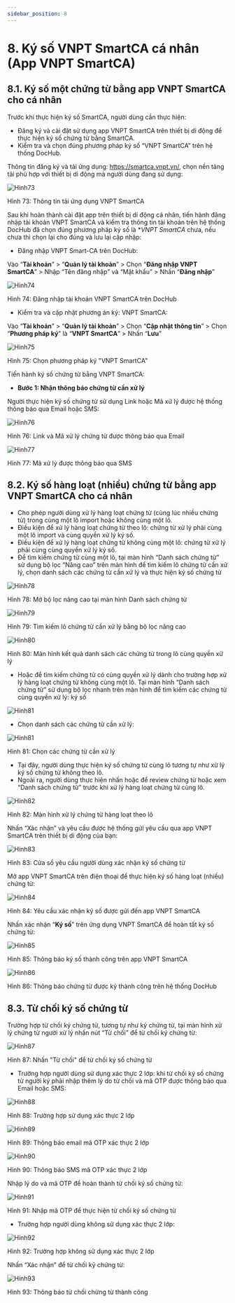 ```yaml
---
sidebar_position: 8
---
```


# 8. Ký số VNPT SmartCA cá nhân (App VNPT SmartCA)
## 8.1. Ký số một chứng từ bằng app VNPT SmartCA cho cá nhân
Trước khi thực hiện ký số SmartCA, người dùng cần thực hiện:
* Đăng ký và cài đặt sử dụng app VNPT SmartCA trên thiết bị di động để thực hiện ký số chứng từ bằng SmartCA.
* Kiểm tra và chọn đúng phương pháp ký số “VNPT SmartCA” trên hệ thống DocHub.

Thông tin đăng ký và tải ứng dụng: https://smartca.vnpt.vn/, chọn nền tảng tải phù hợp với thiết bị di động mà người dùng đang sử dụng:

![Hinh73](./image/kysovnptS1.png)

Hình 73: Thông tin tải ứng dụng VNPT SmartCA

Sau khi hoàn thành cài đặt app trên thiết bị di động cá nhân, tiến hành đăng nhập tài khoản VNPT SmartCA và kiểm tra thông tin tài khoản trên hệ thống DocHub đã chọn đúng phương pháp ký số là **VNPT SmartCA* chưa, nếu chưa thì chọn lại cho đúng và lưu lại cập nhập:
- Đăng nhập VNPT Smart-CA trên DocHub:

Vào “**Tài khoản**” > “**Quản lý tài khoản**” > Chọn “**Đăng nhập VNPT SmartCA**” > Nhập “Tên đăng nhập” và “Mật khẩu” > Nhấn “**Đăng nhập**”

![Hinh74](./image/kysovnptS2.png)

Hình 74: Đăng nhập tài khoản VNPT SmartCA trên DocHub

- Kiểm tra và cập nhật phương án ký: VNPT SmartCA:
 
Vào “**Tài khoản**” > “**Quản lý tài khoản**” > Chọn “**Cập nhật thông tin**” > Chọn “**Phương pháp ký**” là “**VNPT SmartCA**” > Nhấn “**Lưu**”

![Hinh75](./image/kysovnptS3.png)

Hình 75: Chọn phương pháp ký "VNPT SmartCA"

Tiến hành ký số chứng từ bằng VNPT SmartCA:
* **Bước 1: Nhận thông báo chứng từ cần xử lý**

Người thực hiện ký số chứng từ sử dụng Link hoặc Mã xử lý được hệ thống thông báo qua Email hoặc SMS:

![Hinh76](./image/kysovnptS4.png)

Hình 76: Link và Mã xử lý chứng từ được thông báo qua Email

![Hinh77](./image/kysovnptS5.png)

Hình 77: Mã xử lý được thông báo qua SMS

## 8.2. Ký số hàng loạt (nhiều) chứng từ bằng app VNPT SmartCA cho cá nhân
- Cho phép người dùng xử lý hàng loạt chứng từ (cùng lúc nhiều chứng từ) trong cùng một lô import hoặc không cùng một lô.
- Điều kiện để xử lý hàng loạt chứng từ theo lô: chứng từ xử lý phải cùng một lô import và cùng quyền xử lý ký số.
- Điều kiện để xử lý hàng loạt chứng từ không cùng một lô: chứng từ xử lý phải cùng cùng quyền xử lý ký số.
- Để tìm kiếm chứng từ cùng một lô, tại màn hình “Danh sách chứng từ” sử dụng bộ lọc “Nâng cao” trên màn hình để tìm kiếm lô chứng từ cần xử lý, chọn danh sách các chứng từ cần xử lý và thực hiện ký số chứng từ
  
![Hinh78](./image/kysovnptS6.png)

Hình 78: Mở bộ lọc nâng cao tại màn hình Danh sách chứng từ

![Hinh79](./image/kysovnptS7.png)

Hình 79: Tìm kiếm lô chứng từ cần xử lý bằng bộ lọc nâng cao

![Hinh80](./image/kysovnptS9.png)

Hình 80: Màn hình kết quả danh sách các chứng từ trong lô cùng quyền xử lý

- Hoặc để tìm kiếm chứng từ có cùng quyền xử lý dành cho trường hợp xử lý hàng loạt chứng từ không cùng một lô. Tại màn hình “Danh sách chứng từ” sử dụng bộ lọc nhanh trên màn hình để tìm kiếm các chứng từ cùng quyền xử lý: ký số 
  
![Hinh81](./image/kysovnptS10.png)

- Chọn danh sách các chứng từ cần xử lý:

![Hinh81](./image/kysovnptS11.png)

Hình 81: Chọn các chứng từ cần xử lý

- Tại đây, người dùng thực hiện ký số chứng từ cùng lô tương tự như xử lý ký số chứng từ không theo lô.
- Ngoài ra, người dùng thực hiện nhấn hoặc để review chứng từ hoặc xem “Danh sách chứng từ” trước khi xử lý hàng loạt chứng từ cùng lô.

![Hinh82](./image/kysovnptS12.png)

Hình 82: Màn hình xử lý chứng từ hàng loạt theo lô

Nhấn “Xác nhận” và yêu cầu được hệ thống gửi yêu cầu qua app VNPT SmartCA trên thiết bị di động của bạn:

![Hinh83](./image/kysovnptS13.png)

Hình 83: Cửa sổ yêu cầu người dùng xác nhận ký số chứng từ

Mở app VNPT SmartCA trên điện thoại để thực hiện ký số hàng loạt (nhiều) chứng từ:

![Hinh84](./image/kysovnptS14.png)

Hình 84: Yêu cầu xác nhận ký số được gửi đến app VNPT SmartCA

Nhấn xác nhận “**Ký số**” trên ứng dụng VNPT SmartCA để hoàn tất ký số chứng từ:

![Hinh85](./image/kysovnptS15.png)

Hình 85: Thông báo ký số thành công trên app VNPT SmartCA

![Hinh86](./image/kysovnptS16.png)

Hình 86: Thông báo chứng từ được ký thành công trên hệ thống DocHub

## 8.3. Từ chối ký số chứng từ

Trường hợp từ chối ký chứng từ, tương tự như ký chứng từ, tại màn hình xử lý chứng từ người xử lý nhấn nút “Từ chối” để từ chối ký chứng từ:

![Hinh87](./image/kysovnptS17.png)

Hình 87: Nhấn "Từ chối" để từ chối ký số chứng từ

* Trường hợp người dùng sử dụng xác thực 2 lớp: khi từ chối ký số chứng từ người ký phải nhập thêm lý do từ chối và mã OTP được thông báo qua Email hoặc SMS:

![Hinh88](./image/kysovnptS18.png)

Hình 88: Trường hợp sử dụng xác thực 2 lớp

![Hinh89](./image/kysovnptS19.png)

Hình 89: Thông báo email mã OTP xác thực 2 lớp

![Hinh90](./image/kysovnptS20.png)

Hình 90: Thông báo SMS mã OTP xác thực 2 lớp

Nhập lý do và mã OTP để hoàn thành từ chối ký số chứng từ:

![Hinh91](./image/kysovnptS21.png)

Hình 91: Nhập mã OTP để thực hiện từ chối ký số chứng từ
* Trường hợp người dùng không sử dụng xác thực 2 lớp: 

![Hinh92](./image/kysovnptS22.png)

Hình 92: Trường hợp không sử dụng xác thực 2 lớp

Nhấn “Xác nhận” để từ chối ký chứng từ:

![Hinh93](./image/kysovnptS23.png)

Hình 93: Thông báo từ chối chừng từ thành công
